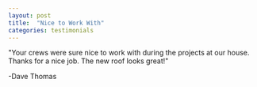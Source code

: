 ```yaml
---
layout: post
title:  "Nice to Work With"
categories: testimonials
---
```


"Your crews were sure nice to work with during the projects at our house. Thanks for a nice job. The new roof looks great!"

-Dave Thomas
